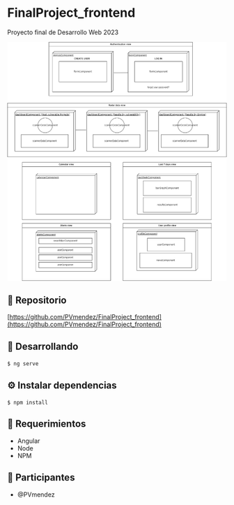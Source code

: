 # FinalProject_frontend

Proyecto final de Desarrollo Web 2023

![DiagramaSecRadar](./SecRadar.jpeg)

## 📔 Repositorio

[https://github.com/PVmendez/FinalProject_frontend](https://github.com/PVmendez/FinalProject_frontend)

## 👀 Desarrollando

`$ ng serve`

## ⚙️ Instalar dependencias

`$ npm install`

## 🎯 Requerimientos

- Angular
- Node
- NPM

## 👾 Participantes

- @PVmendez